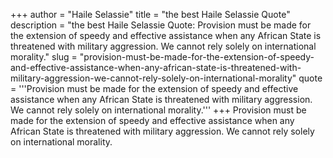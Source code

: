 +++
author = "Haile Selassie"
title = "the best Haile Selassie Quote"
description = "the best Haile Selassie Quote: Provision must be made for the extension of speedy and effective assistance when any African State is threatened with military aggression. We cannot rely solely on international morality."
slug = "provision-must-be-made-for-the-extension-of-speedy-and-effective-assistance-when-any-african-state-is-threatened-with-military-aggression-we-cannot-rely-solely-on-international-morality"
quote = '''Provision must be made for the extension of speedy and effective assistance when any African State is threatened with military aggression. We cannot rely solely on international morality.'''
+++
Provision must be made for the extension of speedy and effective assistance when any African State is threatened with military aggression. We cannot rely solely on international morality.
